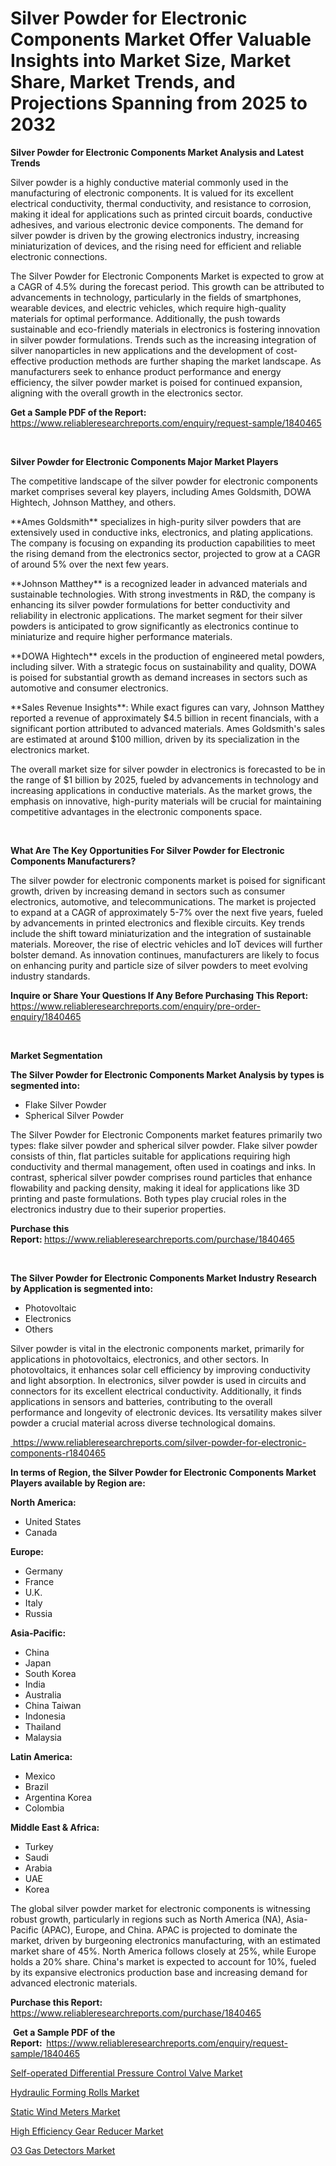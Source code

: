 <p><h1>Silver Powder for Electronic Components Market Offer Valuable Insights into Market Size, Market Share, Market Trends, and Projections Spanning from 2025 to 2032</h1></p><p><strong>Silver Powder for Electronic Components Market Analysis and Latest Trends</strong></p>
<p><p>Silver powder is a highly conductive material commonly used in the manufacturing of electronic components. It is valued for its excellent electrical conductivity, thermal conductivity, and resistance to corrosion, making it ideal for applications such as printed circuit boards, conductive adhesives, and various electronic device components. The demand for silver powder is driven by the growing electronics industry, increasing miniaturization of devices, and the rising need for efficient and reliable electronic connections.</p><p>The Silver Powder for Electronic Components Market is expected to grow at a CAGR of 4.5% during the forecast period. This growth can be attributed to advancements in technology, particularly in the fields of smartphones, wearable devices, and electric vehicles, which require high-quality materials for optimal performance. Additionally, the push towards sustainable and eco-friendly materials in electronics is fostering innovation in silver powder formulations. Trends such as the increasing integration of silver nanoparticles in new applications and the development of cost-effective production methods are further shaping the market landscape. As manufacturers seek to enhance product performance and energy efficiency, the silver powder market is poised for continued expansion, aligning with the overall growth in the electronics sector.</p></p>
<p><strong>Get a Sample PDF of the Report:&nbsp;</strong> <a href="https://www.reliableresearchreports.com/enquiry/request-sample/1840465?utm_campaign=3025&utm_medium=2&utm_source=Github&utm_content=ia&utm_term=03042025&utm_id=silver-powder-for-electronic-components">https://www.reliableresearchreports.com/enquiry/request-sample/1840465</a></p>
<p>&nbsp;</p>
<p><strong>Silver Powder for Electronic Components Major Market Players</strong></p>
<p><p>The competitive landscape of the silver powder for electronic components market comprises several key players, including Ames Goldsmith, DOWA Hightech, Johnson Matthey, and others. </p><p>**Ames Goldsmith** specializes in high-purity silver powders that are extensively used in conductive inks, electronics, and plating applications. The company is focusing on expanding its production capabilities to meet the rising demand from the electronics sector, projected to grow at a CAGR of around 5% over the next few years.</p><p>**Johnson Matthey** is a recognized leader in advanced materials and sustainable technologies. With strong investments in R&D, the company is enhancing its silver powder formulations for better conductivity and reliability in electronic applications. The market segment for their silver powders is anticipated to grow significantly as electronics continue to miniaturize and require higher performance materials.</p><p>**DOWA Hightech** excels in the production of engineered metal powders, including silver. With a strategic focus on sustainability and quality, DOWA is poised for substantial growth as demand increases in sectors such as automotive and consumer electronics.</p><p>**Sales Revenue Insights**: While exact figures can vary, Johnson Matthey reported a revenue of approximately $4.5 billion in recent financials, with a significant portion attributed to advanced materials. Ames Goldsmith's sales are estimated at around $100 million, driven by its specialization in the electronics market.</p><p>The overall market size for silver powder in electronics is forecasted to be in the range of $1 billion by 2025, fueled by advancements in technology and increasing applications in conductive materials. As the market grows, the emphasis on innovative, high-purity materials will be crucial for maintaining competitive advantages in the electronic components space.</p></p>
<p>&nbsp;</p>
<p><strong>What Are The Key Opportunities For Silver Powder for Electronic Components Manufacturers?</strong></p>
<p><p>The silver powder for electronic components market is poised for significant growth, driven by increasing demand in sectors such as consumer electronics, automotive, and telecommunications. The market is projected to expand at a CAGR of approximately 5-7% over the next five years, fueled by advancements in printed electronics and flexible circuits. Key trends include the shift toward miniaturization and the integration of sustainable materials. Moreover, the rise of electric vehicles and IoT devices will further bolster demand. As innovation continues, manufacturers are likely to focus on enhancing purity and particle size of silver powders to meet evolving industry standards.</p></p>
<p><strong>Inquire or Share Your Questions If Any Before Purchasing This Report:</strong> <a href="https://www.reliableresearchreports.com/enquiry/pre-order-enquiry/1840465?utm_campaign=3025&utm_medium=2&utm_source=Github&utm_content=ia&utm_term=03042025&utm_id=silver-powder-for-electronic-components">https://www.reliableresearchreports.com/enquiry/pre-order-enquiry/1840465</a></p>
<p>&nbsp;</p>
<p><strong>Market Segmentation</strong></p>
<p><strong>The Silver Powder for Electronic Components Market Analysis by types is segmented into:</strong></p>
<p><ul><li>Flake Silver Powder</li><li>Spherical Silver Powder</li></ul></p>
<p><p>The Silver Powder for Electronic Components market features primarily two types: flake silver powder and spherical silver powder. Flake silver powder consists of thin, flat particles suitable for applications requiring high conductivity and thermal management, often used in coatings and inks. In contrast, spherical silver powder comprises round particles that enhance flowability and packing density, making it ideal for applications like 3D printing and paste formulations. Both types play crucial roles in the electronics industry due to their superior properties.</p></p>
<p><strong>Purchase this Report:&nbsp;</strong><a href="https://www.reliableresearchreports.com/purchase/1840465?utm_campaign=3025&utm_medium=2&utm_source=Github&utm_content=ia&utm_term=03042025&utm_id=silver-powder-for-electronic-components">https://www.reliableresearchreports.com/purchase/1840465</a></p>
<p>&nbsp;</p>
<p><strong>The Silver Powder for Electronic Components Market Industry Research by Application is segmented into:</strong></p>
<p><ul><li>Photovoltaic</li><li>Electronics</li><li>Others</li></ul></p>
<p><p>Silver powder is vital in the electronic components market, primarily for applications in photovoltaics, electronics, and other sectors. In photovoltaics, it enhances solar cell efficiency by improving conductivity and light absorption. In electronics, silver powder is used in circuits and connectors for its excellent electrical conductivity. Additionally, it finds applications in sensors and batteries, contributing to the overall performance and longevity of electronic devices. Its versatility makes silver powder a crucial material across diverse technological domains.</p></p>
<p><a href="https://www.reliableresearchreports.com/silver-powder-for-electronic-components-r1840465?utm_campaign=3025&utm_medium=2&utm_source=Github&utm_content=ia&utm_term=03042025&utm_id=silver-powder-for-electronic-components">&nbsp;https://www.reliableresearchreports.com/silver-powder-for-electronic-components-r1840465</a></p>
<p><strong>In terms of Region, the Silver Powder for Electronic Components Market Players available by Region are:</strong></p>
<p>
    <p> <strong> North America: </strong>
        <ul>
            <li>United States</li>
            <li>Canada</li>
        </ul>
        </p> 
    <p> <strong> Europe: </strong>
        <ul>
            <li>Germany</li>
            <li>France</li>
            <li>U.K.</li>
            <li>Italy</li>
            <li>Russia</li>
        </ul>
        </p> 
    <p> <strong> Asia-Pacific: </strong>
        <ul>
            <li>China</li>
            <li>Japan</li>
            <li>South Korea</li>
            <li>India</li>
            <li>Australia</li>
            <li>China Taiwan</li>
            <li>Indonesia</li>
            <li>Thailand</li>
            <li>Malaysia</li>
        </ul>
        </p> 
    <p> <strong> Latin America: </strong>
        <ul>
            <li>Mexico</li>
            <li>Brazil</li>
            <li>Argentina Korea</li>
            <li>Colombia</li>
        </ul>
        </p> 
    <p> <strong> Middle East & Africa: </strong>
        <ul>
            <li>Turkey</li>
            <li>Saudi</li>
            <li>Arabia</li>
            <li>UAE</li>
            <li>Korea</li>
        </ul>
    </p>
    </p>
<p><p>The global silver powder market for electronic components is witnessing robust growth, particularly in regions such as North America (NA), Asia-Pacific (APAC), Europe, and China. APAC is projected to dominate the market, driven by burgeoning electronics manufacturing, with an estimated market share of 45%. North America follows closely at 25%, while Europe holds a 20% share. China's market is expected to account for 10%, fueled by its expansive electronics production base and increasing demand for advanced electronic materials.</p></p>
<p><strong>Purchase this Report: </strong><a href="https://www.reliableresearchreports.com/purchase/1840465?utm_campaign=3025&utm_medium=2&utm_source=Github&utm_content=ia&utm_term=03042025&utm_id=silver-powder-for-electronic-components">https://www.reliableresearchreports.com/purchase/1840465</a></p>
<p>&nbsp;<strong>Get a Sample PDF of the Report:&nbsp;&nbsp;</strong><a href="https://www.reliableresearchreports.com/enquiry/request-sample/1840465?utm_campaign=3025&utm_medium=2&utm_source=Github&utm_content=ia&utm_term=03042025&utm_id=silver-powder-for-electronic-components">https://www.reliableresearchreports.com/enquiry/request-sample/1840465</a></p>
<p><strong></strong></p>
<p><p><a href="https://www.linkedin.com/pulse/self-operated-differential-pressure-control-valve-market-mn5wf?utm_campaign=3025&utm_medium=2&utm_source=Github&utm_content=ia&utm_term=03042025&utm_id=silver-powder-for-electronic-components">Self-operated Differential Pressure Control Valve Market</a></p><p><a href="https://www.linkedin.com/pulse/hydraulic-forming-rolls-market-overview-size-value-predicted-qo4df?utm_campaign=3025&utm_medium=2&utm_source=Github&utm_content=ia&utm_term=03042025&utm_id=silver-powder-for-electronic-components">Hydraulic Forming Rolls Market</a></p><p><a href="https://www.linkedin.com/pulse/comprehensive-static-wind-meters-market-report-2025-2032-mycxf?utm_campaign=3025&utm_medium=2&utm_source=Github&utm_content=ia&utm_term=03042025&utm_id=silver-powder-for-electronic-components">Static Wind Meters Market</a></p><p><a href="https://www.linkedin.com/pulse/essential-overview-high-efficiency-gear-reducer-market-qgtqf?utm_campaign=3025&utm_medium=2&utm_source=Github&utm_content=ia&utm_term=03042025&utm_id=silver-powder-for-electronic-components">High Efficiency Gear Reducer Market</a></p><p><a href="https://www.linkedin.com/pulse/in-depth-investigation-o3-gas-detectors-market-projected-cagr-5baje?utm_campaign=3025&utm_medium=2&utm_source=Github&utm_content=ia&utm_term=03042025&utm_id=silver-powder-for-electronic-components">O3 Gas Detectors Market</a></p></p>